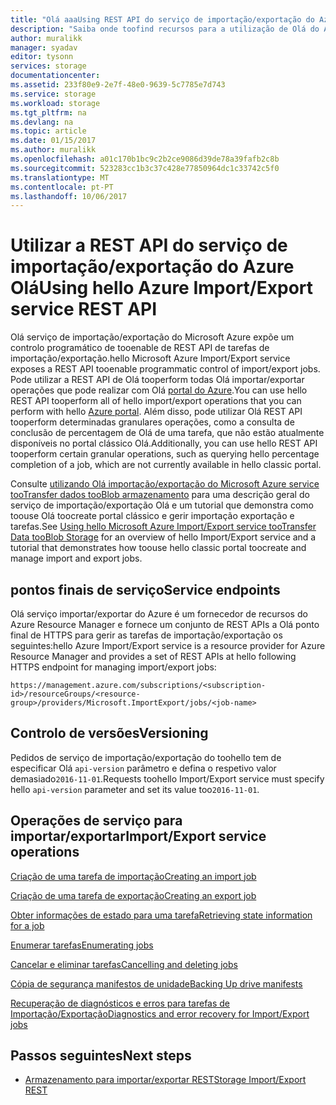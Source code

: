 ```yaml
---
title: "Olá aaaUsing REST API do serviço de importação/exportação do Azure | Microsoft Docs"
description: "Saiba onde toofind recursos para a utilização de Olá do Azure para importar/exportar serviço API REST, incluindo o material de referência como tooand."
author: muralikk
manager: syadav
editor: tysonn
services: storage
documentationcenter: 
ms.assetid: 233f80e9-2e7f-48e0-9639-5c7785e7d743
ms.service: storage
ms.workload: storage
ms.tgt_pltfrm: na
ms.devlang: na
ms.topic: article
ms.date: 01/15/2017
ms.author: muralikk
ms.openlocfilehash: a01c170b1bc9c2b2ce9086d39de78a39fafb2c8b
ms.sourcegitcommit: 523283cc1b3c37c428e77850964dc1c33742c5f0
ms.translationtype: MT
ms.contentlocale: pt-PT
ms.lasthandoff: 10/06/2017
---
```

# <a name="using-hello-azure-importexport-service-rest-api"></a><span data-ttu-id="06627-103">Utilizar a REST API do serviço de importação/exportação do Azure Olá</span><span class="sxs-lookup"><span data-stu-id="06627-103">Using hello Azure Import/Export service REST API</span></span>

<span data-ttu-id="06627-104">Olá serviço de importação/exportação do Microsoft Azure expõe um controlo programático de tooenable de REST API de tarefas de importação/exportação.</span><span class="sxs-lookup"><span data-stu-id="06627-104">hello Microsoft Azure Import/Export service exposes a REST API tooenable programmatic control of import/export jobs.</span></span> <span data-ttu-id="06627-105">Pode utilizar a REST API de Olá tooperform todas Olá importar/exportar operações que pode realizar com Olá [portal do Azure](https://portal.azure.com/).</span><span class="sxs-lookup"><span data-stu-id="06627-105">You can use hello REST API tooperform all of hello import/export operations that you can perform with hello [Azure portal](https://portal.azure.com/).</span></span> <span data-ttu-id="06627-106">Além disso, pode utilizar Olá REST API tooperform determinadas granulares operações, como a consulta de conclusão de percentagem de Olá de uma tarefa, que não estão atualmente disponíveis no portal clássico Olá.</span><span class="sxs-lookup"><span data-stu-id="06627-106">Additionally, you can use hello REST API tooperform certain granular operations, such as querying hello percentage completion of a job, which are not currently available in hello classic portal.</span></span>

<span data-ttu-id="06627-107">Consulte [utilizando Olá importação/exportação do Microsoft Azure service tooTransfer dados tooBlob armazenamento](storage-import-export-service.md) para uma descrição geral do serviço de importação/exportação Olá e um tutorial que demonstra como toouse Olá toocreate portal clássico e gerir importação exportação e tarefas.</span><span class="sxs-lookup"><span data-stu-id="06627-107">See [Using hello Microsoft Azure Import/Export service tooTransfer Data tooBlob Storage](storage-import-export-service.md) for an overview of hello Import/Export service and a tutorial that demonstrates how toouse hello classic portal toocreate and manage import and export jobs.</span></span>

## <a name="service-endpoints"></a><span data-ttu-id="06627-108">pontos finais de serviço</span><span class="sxs-lookup"><span data-stu-id="06627-108">Service endpoints</span></span>

<span data-ttu-id="06627-109">Olá serviço importar/exportar do Azure é um fornecedor de recursos do Azure Resource Manager e fornece um conjunto de REST APIs a Olá ponto final de HTTPS para gerir as tarefas de importação/exportação os seguintes:</span><span class="sxs-lookup"><span data-stu-id="06627-109">hello Azure Import/Export service is a resource provider for Azure Resource Manager and provides a set of REST APIs at hello following HTTPS endpoint for managing import/export jobs:</span></span>

```
https://management.azure.com/subscriptions/<subscription-id>/resourceGroups/<resource-group>/providers/Microsoft.ImportExport/jobs/<job-name>
```

## <a name="versioning"></a><span data-ttu-id="06627-110">Controlo de versões</span><span class="sxs-lookup"><span data-stu-id="06627-110">Versioning</span></span>

<span data-ttu-id="06627-111">Pedidos de serviço de importação/exportação do toohello tem de especificar Olá `api-version` parâmetro e defina o respetivo valor demasiado`2016-11-01`.</span><span class="sxs-lookup"><span data-stu-id="06627-111">Requests toohello Import/Export service must specify hello `api-version` parameter and set its value too`2016-11-01`.</span></span>

## <a name="importexport-service-operations"></a><span data-ttu-id="06627-112">Operações de serviço para importar/exportar</span><span class="sxs-lookup"><span data-stu-id="06627-112">Import/Export service operations</span></span>

[<span data-ttu-id="06627-113">Criação de uma tarefa de importação</span><span class="sxs-lookup"><span data-stu-id="06627-113">Creating an import job</span></span>](storage-import-export-creating-an-import-job.md)

[<span data-ttu-id="06627-114">Criação de uma tarefa de exportação</span><span class="sxs-lookup"><span data-stu-id="06627-114">Creating an export job</span></span>](storage-import-export-creating-an-export-job.md)

[<span data-ttu-id="06627-115">Obter informações de estado para uma tarefa</span><span class="sxs-lookup"><span data-stu-id="06627-115">Retrieving state information for a job</span></span>](storage-import-export-retrieving-state-info-for-a-job.md)

[<span data-ttu-id="06627-116">Enumerar tarefas</span><span class="sxs-lookup"><span data-stu-id="06627-116">Enumerating jobs</span></span>](storage-import-export-enumerating-jobs.md)

[<span data-ttu-id="06627-117">Cancelar e eliminar tarefas</span><span class="sxs-lookup"><span data-stu-id="06627-117">Cancelling and deleting jobs</span></span>](storage-import-export-cancelling-and-deleting-jobs.md)

[<span data-ttu-id="06627-118">Cópia de segurança manifestos de unidade</span><span class="sxs-lookup"><span data-stu-id="06627-118">Backing Up drive manifests</span></span>](storage-import-export-backing-up-drive-manifests.md)

[<span data-ttu-id="06627-119">Recuperação de diagnósticos e erros para tarefas de Importação/Exportação</span><span class="sxs-lookup"><span data-stu-id="06627-119">Diagnostics and error recovery for Import/Export jobs</span></span>](storage-import-export-diagnostics-and-error-recovery.md)

## <a name="next-steps"></a><span data-ttu-id="06627-120">Passos seguintes</span><span class="sxs-lookup"><span data-stu-id="06627-120">Next steps</span></span>

* [<span data-ttu-id="06627-121">Armazenamento para importar/exportar REST</span><span class="sxs-lookup"><span data-stu-id="06627-121">Storage Import/Export REST</span></span>](/rest/api/storageimportexport)
